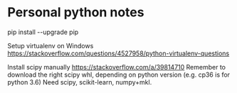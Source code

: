 # Personal python notes

pip install --upgrade pip

Setup virtualenv on Windows
https://stackoverflow.com/questions/4527958/python-virtualenv-questions

Install scipy manually 
https://stackoverflow.com/a/39814710
Remember to download the right scipy whl, depending on python version (e.g. cp36 is for python 3.6)
Need scipy, scikit-learn, numpy+mkl. 

